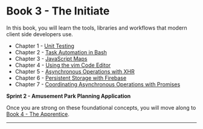# Book 3 - The Initiate

In this book, you will learn the tools, libraries and workflows that modern client side developers use.

* Chapter 1 - [Unit Testing](./chapters/UNIT_TESTING.md)
* Chapter 2 - [Task Automation in Bash](./chapters/AUTOMATION_BASH.md)
* Chapter 3 - [JavaScript Maps](./chapters/JS_MAPS.md)
* Chapter 4 - [Using the vim Code Editor](./chapters/VIM.md)
* Chapter 5 - [Asynchronous Operations with XHR](./chapters/XHR_INTRO.md)
* Chapter 6 - [Persistent Storage with Firebase](./chapters/FIREBASE_INTRO.md)
* Chapter 7 - [Coordinating Asynchronous Operations with Promises](./chapters/PROMISES.md)

**Sprint 2 - Amusement Park Planning Application**

Once you are strong on these foundational concepts, you will move along to [Book 4 - The Apprentice](../book-4-the-apprentice/README.md).

---

